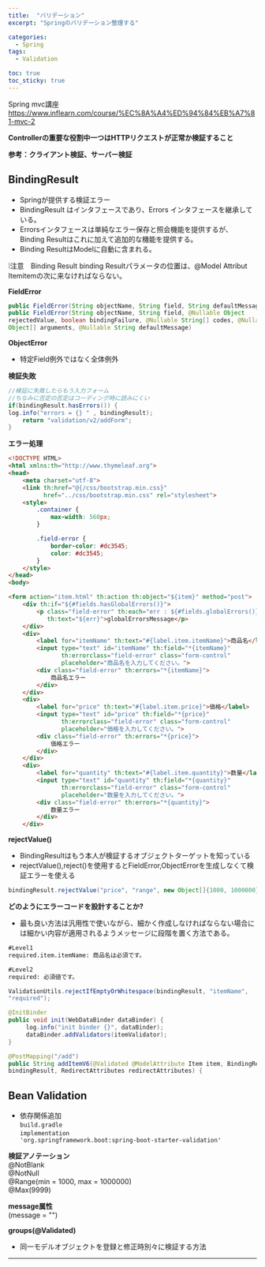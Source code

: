 ```yaml
---
title:  "バリデーション"
excerpt: "Springのバリデーション整理する"

categories:
  - Spring
tags:
  - Validation

toc: true
toc_sticky: true
---
```


Spring mvc講座
<https://www.inflearn.com/course/%EC%8A%A4%ED%94%84%EB%A7%81-mvc-2>

**Controllerの重要な役割中一つはHTTPリクエストが正常か検証すること**

**参考：クライアント検証、サーバー検証**

## BindingResult
- Springが提供する検証エラー
- BindingResult はインタフェースであり、Errors インタフェースを継承している。
- Errorsインタフェースは単純なエラー保存と照会機能を提供するが、Binding Resultはこれに加えて追加的な機能を提供する。
- Binding ResultはModelに自動に含まれる。　　

❕注意　Binding Result binding Resultパラメータの位置は、@Model Attribut Itemitemの次に来なければならない。

**FieldError**
```java
public FieldError(String objectName, String field, String defaultMessage);
public FieldError(String objectName, String field, @Nullable Object 
rejectedValue, boolean bindingFailure, @Nullable String[] codes, @Nullable
Object[] arguments, @Nullable String defaultMessage)
```

**ObjectError**
- 特定Field例外ではなく全体例外

**検証失敗**
```java
//検証に失敗したらもう入力フォーム 
//ちなみに否定の否定はコーディング時に読みにくい
if(bindingResult.hasErrors()) {
log.info("errors = {} " , bindingResult);
    return "validation/v2/addForm";
}
```

**エラー処理**
```html
<!DOCTYPE HTML>
<html xmlns:th="http://www.thymeleaf.org">
<head>
    <meta charset="utf-8">
    <link th:href="@{/css/bootstrap.min.css}"
          href="../css/bootstrap.min.css" rel="stylesheet">
    <style>
        .container {
            max-width: 560px;
        }

        .field-error {
            border-color: #dc3545;
            color: #dc3545;
        }
    </style>
</head>
<body>

<form action="item.html" th:action th:object="${item}" method="post">
    <div th:if="${#fields.hasGlobalErrors()}">
        <p class="field-error" th:each="err : ${#fields.globalErrors()}"
           th:text="${err}">globalErrorsMessage</p>
    </div>
    <div>
        <label for="itemName" th:text="#{label.item.itemName}">商品名</label>
        <input type="text" id="itemName" th:field="*{itemName}"
               th:errorclass="field-error" class="form-control"
               placeholder="商品名を入力してください。">
        <div class="field-error" th:errors="*{itemName}">
            商品名エラー
        </div>
    </div>
    <div>
        <label for="price" th:text="#{label.item.price}">価格</label>
        <input type="text" id="price" th:field="*{price}"
               th:errorclass="field-error" class="form-control"
               placeholder="価格を入力してください。">
        <div class="field-error" th:errors="*{price}">
            価格エラー
        </div>
    </div>
    <div>
        <label for="quantity" th:text="#{label.item.quantity}">数量</label>
        <input type="text" id="quantity" th:field="*{quantity}"
               th:errorclass="field-error" class="form-control"
               placeholder="数量を入力してください。">
        <div class="field-error" th:errors="*{quantity}">
            数量エラー
        </div>
    </div>
```

**rejectValue()**
- BindingResultはもう本人が検証するオブジェクトターゲットを知っている
- rejectValue(),reject()を使用するとFieldError,ObjectErrorを生成しなくて検証エラーを使える
```java
bindingResult.rejectValue("price", "range", new Object[]{1000, 1000000}, null)
```

**どのようにエラーコードを設計することか?**
- 最も良い方法は汎用性で使いながら、細かく作成しなければならない場合には細かい内容が適用されるようメッセージに段階を置く方法である。

```html
#Level1
required.item.itemName: 商品名は必須です。

#Level2
required: 必須値です。
```

```java
ValidationUtils.rejectIfEmptyOrWhitespace(bindingResult, "itemName",
"required");
```

```java
@InitBinder
public void init(WebDataBinder dataBinder) {
	 log.info("init binder {}", dataBinder);
	 dataBinder.addValidators(itemValidator);
}

@PostMapping("/add")
public String addItemV6(@Validated @ModelAttribute Item item, BindingResult 
bindingResult, RedirectAttributes redirectAttributes) {
```

## Bean Validation
- 依存関係追加  
<code>build.gradle</code>  
<code>implementation 'org.springframework.boot:spring-boot-starter-validation'</code>

**検証アノテーション**  
@NotBlank  
@NotNull  
@Range(min = 1000, max = 1000000)  
@Max(9999)  

**message属性**  
(message = "")

**groups(@Validated)**  
- 同一モデルオブジェクトを登録と修正時別々に検証する方法

---